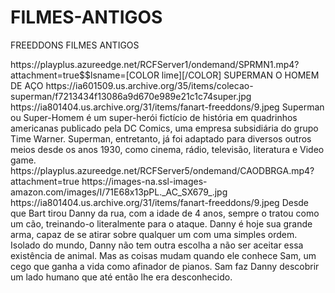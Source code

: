 # FILMES-ANTIGOS
FREEDDONS FILMES ANTIGOS

<item>
<title>[B]COLEÇÃO DO SUPERMAN [COLOR yellow]ANOS 80[/COLOR]  [COLOR lime][/COLOR]  DUBLADO [/B]</title> 

<link>https://playplus.azureedge.net/RCFServer1/ondemand/SPRMN1.mp4?attachment=true$$lsname=[COLOR lime][/COLOR] SUPERMAN O HOMEM DE AÇO </link>
<thumbnail>https://ia601509.us.archive.org/35/items/colecao-superman/f7213434f13086a9d670e989e21c1c74super.jpg</thumbnail>
<fanart>https://ia801404.us.archive.org/31/items/fanart-freeddons/9.jpeg</fanart>
<info>Superman ou Super-Homem é um super-herói fictício de história em quadrinhos americanas publicado pela DC Comics, uma empresa subsidiária do grupo Time Warner. Superman, entretanto, já foi adaptado para diversos outros meios desde os anos 1930, como cinema, rádio, televisão, literatura e Video game.</info>
<genre></genre>
</item>

<item>
<title>[B] CÃO DE BRIGA [COLOR yellow][/COLOR] - [COLOR lime][/COLOR]  DUBLADO [/B]</title>
<link>https://playplus.azureedge.net/RCFServer5/ondemand/CAODBRGA.mp4?attachment=true</link>
<thumbnail>https://images-na.ssl-images-amazon.com/images/I/71E68x13pPL._AC_SX679_.jpg</thumbnail>
<fanart>https://ia801404.us.archive.org/31/items/fanart-freeddons/9.jpeg</fanart>
<info>Desde que Bart tirou Danny da rua, com a idade de 4 anos, sempre o tratou como um cão, treinando-o literalmente para o ataque. Danny é hoje sua grande arma, capaz de se atirar sobre qualquer um com uma simples ordem. Isolado do mundo, Danny não tem outra escolha a não ser aceitar essa existência de animal. Mas as coisas mudam quando ele conhece Sam, um cego que ganha a vida como afinador de pianos. Sam faz Danny descobrir um lado humano que até então lhe era desconhecido.</info>
<genre></genre>
</item>


